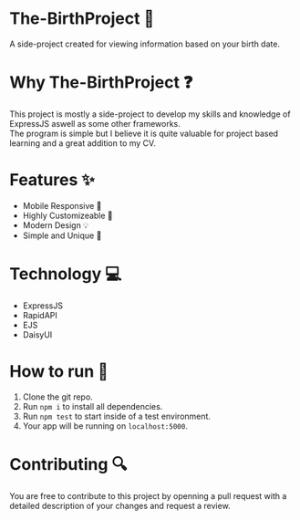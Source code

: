 # The-BirthProject 🎂
A side-project created for viewing information based on your birth date.

# Why The-BirthProject ❓
This project is mostly a side-project to develop my skills and knowledge of ExpressJS aswell as some other frameworks.<br>
The program is simple but I believe it is quite valuable for project based learning and a great addition to my CV.

# Features ✨
- Mobile Responsive 📱
- Highly Customizeable 🔧
- Modern Design 💡
- Simple and Unique 💖

# Technology 💻
- ExpressJS
- RapidAPI
- EJS
- DaisyUI

# How to run 🛜
1. Clone the git repo.
2. Run `npm i` to install all dependencies.
3. Run `npm test` to start inside of a test environment.
4. Your app will be running on `localhost:5000`.

# Contributing 🔍
You are free to contribute to this project by openning a pull request with a detailed description of your changes and request a review.

